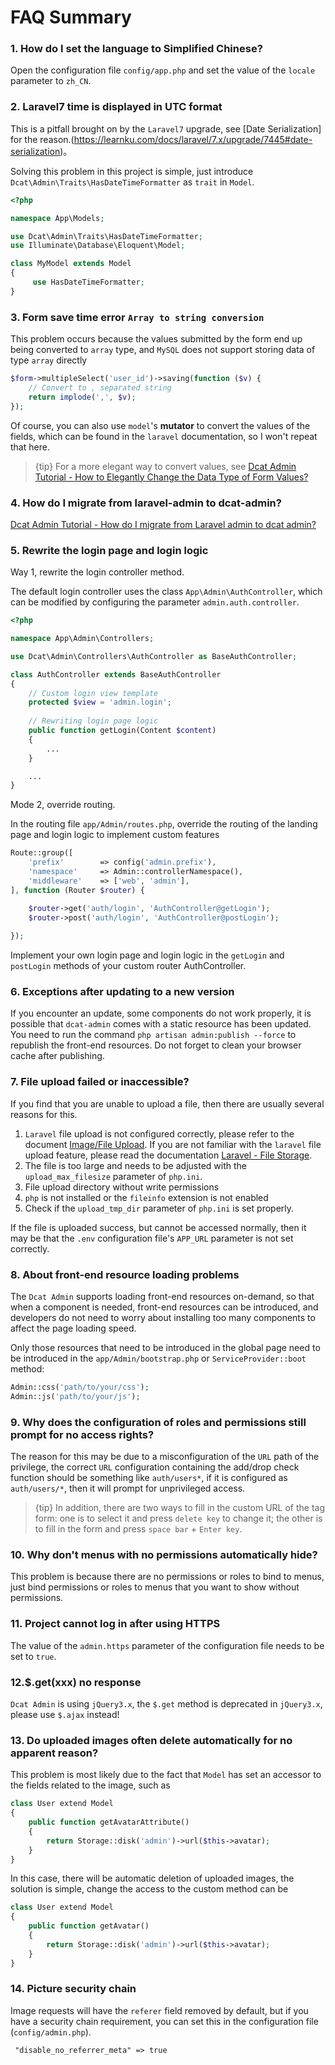 # FAQ Summary

### 1. How do I set the language to Simplified Chinese?

Open the configuration file `config/app.php` and set the value of the `locale` parameter to `zh_CN`.

### 2. Laravel7 time is displayed in UTC format

This is a pitfall brought on by the `Laravel7` upgrade, see [Date Serialization] for the reason.(https://learnku.com/docs/laravel/7.x/upgrade/7445#date-serialization)。

Solving this problem in this project is simple, just introduce `Dcat\Admin\Traits\HasDateTimeFormatter` as `trait` in `Model`.

```php
<?php

namespace App\Models;

use Dcat\Admin\Traits\HasDateTimeFormatter;
use Illuminate\Database\Eloquent\Model;

class MyModel extends Model
{
     use HasDateTimeFormatter;
}
```

### 3. Form save time error `Array to string conversion`

This problem occurs because the values submitted by the form end up being converted to `array` type, and `MySQL` does not support storing data of type `array` directly

```php
$form->multipleSelect('user_id')->saving(function ($v) {
    // Convert to , separated string
    return implode(',', $v);
});
```

Of course, you can also use `model`'s **mutator** to convert the values of the fields, which can be found in the `laravel` documentation, so I won't repeat that here.

> {tip} For a more elegant way to convert values, see [Dcat Admin Tutorial - How to Elegantly Change the Data Type of Form Values?](https://learnku.com/articles/44386)


### 4. How do I migrate from laravel-admin to dcat-admin?
[Dcat Admin Tutorial - How do I migrate from Laravel admin to dcat admin?](https://learnku.com/articles/44235)

### 5. Rewrite the login page and login logic

Way 1, rewrite the login controller method.

The default login controller uses the class `App\Admin\AuthController`, which can be modified by configuring the parameter `admin.auth.controller`.

```php
<?php

namespace App\Admin\Controllers;

use Dcat\Admin\Controllers\AuthController as BaseAuthController;

class AuthController extends BaseAuthController
{
    // Custom login view template
    protected $view = 'admin.login';
	
	// Rewriting login page logic
	public function getLogin(Content $content)
    {
        ...
    }

    ...
}

```


Mode 2, override routing.

In the routing file `app/Admin/routes.php`, override the routing of the landing page and login logic to implement custom features

```php
Route::group([
    'prefix'        => config('admin.prefix'),
    'namespace'     => Admin::controllerNamespace(),
    'middleware'    => ['web', 'admin'],
], function (Router $router) {

    $router->get('auth/login', 'AuthController@getLogin');
    $router->post('auth/login', 'AuthController@postLogin');
    
});
```

Implement your own login page and login logic in the `getLogin` and `postLogin` methods of your custom router AuthController.


### 6. Exceptions after updating to a new version

If you encounter an update, some components do not work properly, it is possible that `dcat-admin` comes with a static resource has been updated. You need to run the command `php artisan admin:publish --force` to republish the front-end resources. Do not forget to clean your browser cache after publishing.

### 7. File upload failed or inaccessible?

If you find that you are unable to upload a file, then there are usually several reasons for this.

1. `Laravel` file upload is not configured correctly, please refer to the document [Image/File Upload](https://learnku.com/docs/dcat-admin/1.x/picture-file-upload/8106). If you are not familiar with the `laravel` file upload feature, please read the documentation [Laravel - File Storage](https://learnku.com/docs/laravel/7.x/filesystem/7485).
2. The file is too large and needs to be adjusted with the `upload_max_filesize` parameter of `php.ini`.
3. File upload directory without write permissions
4. `php` is not installed or the `fileinfo` extension is not enabled
5. Check if the `upload_tmp_dir` parameter of `php.ini` is set properly.

If the file is uploaded success, but cannot be accessed normally, then it may be that the `.env` configuration file's `APP_URL` parameter is not set correctly.

### 8. About front-end resource loading problems

The `Dcat Admin` supports loading front-end resources on-demand, so that when a component is needed, front-end resources can be introduced, and developers do not need to worry about installing too many components to affect the page loading speed.

Only those resources that need to be introduced in the global page need to be introduced in the `app/Admin/bootstrap.php` or `ServiceProvider::boot` method:

```php
Admin::css('path/to/your/css');
Admin::js('path/to/your/js');
```

### 9. Why does the configuration of roles and permissions still prompt for no access rights?

The reason for this may be due to a misconfiguration of the `URL` path of the privilege, the correct `URL` configuration containing the add/drop check function should be something like `auth/users*`, if it is configured as `auth/users/*`, then it will prompt for unprivileged access.

> {tip} In addition, there are two ways to fill in the custom URL of the tag form: one is to select it and press ``delete key`` to change it; the other is to fill in the form and press ``space bar`` + ``Enter key``.

### 10. Why don't menus with no permissions automatically hide?

This problem is because there are no permissions or roles to bind to menus, just bind permissions or roles to menus that you want to show without permissions.


### 11. Project cannot log in after using HTTPS

The value of the `admin.https` parameter of the configuration file needs to be set to `true`.


### 12.$.get(xxx) no response

`Dcat Admin` is using `jQuery3.x`, the `$.get` method is deprecated in `jQuery3.x`, please use `$.ajax` instead!

### 13. Do uploaded images often delete automatically for no apparent reason?

This problem is most likely due to the fact that `Model` has set an accessor to the fields related to the image, such as

```php
class User extend Model
{
    public function getAvatarAttribute()
    {
        return Storage::disk('admin')->url($this->avatar);
    }
}
```

In this case, there will be automatic deletion of uploaded images, the solution is simple, change the access to the custom method can be

```php
class User extend Model
{
    public function getAvatar()
    {
        return Storage::disk('admin')->url($this->avatar);
    }
}
```

### 14. Picture security chain
Image requests will have the `referer` field removed by default, but if you have a security chain requirement, you can set this in the configuration file (`config/admin.php`).

```
 "disable_no_referrer_meta" => true
```
